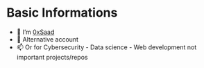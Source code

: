 # Basic Informations
- 🔭 I’m [0xSaad](https://github.com/Saad711T)
- 🌱 Alternative account
- 📫 Or for Cybersecurity - Data science - Web development not important projects/repos
